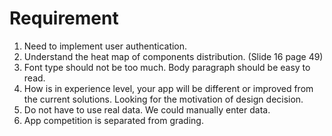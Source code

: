 # Requirement

1. Need to implement user authentication.
2. Understand the heat map of components distribution. (Slide 16 page 49)
3. Font type should not be too much. Body paragraph should be easy to read.
4. How is in experience level, your app will be different or improved from the current solutions. Looking for the motivation of design decision.
5. Do not have to use real data. We could manually enter data.
6. App competition is separated from grading.
